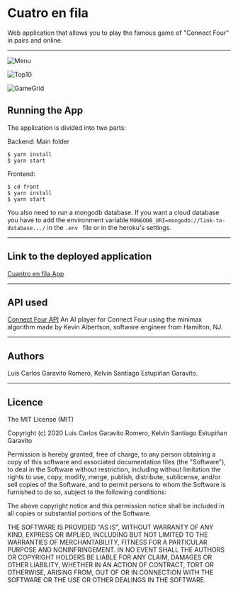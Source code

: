 # Cuatro en fila
Web application that allows you to play the famous game of "Connect Four" in pairs and online.
<hr>

![Menu](https://raw.githubusercontent.com/lcgaravito/cuatroenfila/master/screenshot.png)

![Top10](https://raw.githubusercontent.com/lcgaravito/cuatroenfila/master/screenshot2.png)

![GameGrid](https://raw.githubusercontent.com/lcgaravito/cuatroenfila/master/screenshot3.png)

## Running the App
The application is divided into two parts:

Backend: Main folder

```
$ yarn install
$ yarn start
```

Frontend: 

```
$ cd front
$ yarn install
$ yarn start
```

You also need to run a mongodb database. If you want a cloud database you have to add the environment variable ```MONGODB_URI=mongodb://link-to-database.../``` in the ```.env ``` file or in the heroku's settings.

<hr>

## Link to the deployed application

<a href="https://cuatroenfila.herokuapp.com/" target="_blank">Cuantro en fila App</a>

<hr>

## API used

<a href="http://kevinalbs.com/connect4/back-end/info.html" target="_blank">Connect Four API</a>
An AI player for Connect Four using the minimax algorithm made by Kevin Albertson, software engineer from Hamilton, NJ.

<hr>

## Authors
Luis Carlos Garavito Romero, Kelvin Santiago Estupiñan Garavito.

<hr>

<h2>Licence</h2>
<p>The MIT License (MIT)</p>
<p>Copyright (c) 2020 Luis Carlos Garavito Romero, Kelvin Santiago Estupiñan Garavito</p>
<p>Permission is hereby granted, free of charge, to any person obtaining a copy of this software and associated documentation files (the "Software"), to deal in the Software without restriction, including without limitation the rights to use, copy, modify, merge, publish, distribute, sublicense, and/or sell copies of the Software, and to permit persons to whom the Software is furnished to do so, subject to the following conditions:</p>
<p>The above copyright notice and this permission notice shall be included in all copies or substantial portions of the Software.</p>
<p>THE SOFTWARE IS PROVIDED "AS IS", WITHOUT WARRANTY OF ANY KIND, EXPRESS OR IMPLIED, INCLUDING BUT NOT LIMITED TO THE WARRANTIES OF MERCHANTABILITY, FITNESS FOR A PARTICULAR PURPOSE AND NONINFRINGEMENT. IN NO EVENT SHALL THE AUTHORS OR COPYRIGHT HOLDERS BE LIABLE FOR ANY CLAIM, DAMAGES OR OTHER LIABILITY, WHETHER IN AN ACTION OF CONTRACT, TORT OR OTHERWISE, ARISING FROM, OUT OF OR IN CONNECTION WITH THE SOFTWARE OR THE USE OR OTHER DEALINGS IN THE SOFTWARE.</p>

